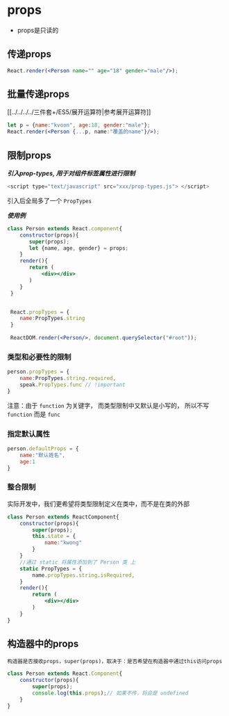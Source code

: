 # props

- props是只读的



## 传递props
```jsx
React.render(<Person name="" age="18" gender="male"/>);
```

## 批量传递props

[[../../../../三件套+/ES5/展开运算符|参考展开运算符]]

```jsx
let p = {name:"kvoon", age:18, gender:"male"};
React.render(<Person {...p, name:"覆盖的name"}/>);
```

## 限制props

***引入prop-types, 用于对组件标签属性进行限制***

```js
<script type="text/javascript" src="xxx/prop-types.js"> </script>
```

引入后全局多了一个 `PropTypes`

***使用例***

```jsx
class Person extends React.component{
    constructor(props){
 	   super(props);
 	   let {name, age, gender} = props;
    }
    render(){
 	   return (
 		   <div></div>
 	   )
    }
 }


 React.propTypes = {
    name:PropTypes.string
 }
 
 ReactDOM.render(<Person/>, document.querySelector("#root"));
```


### 类型和必要性的限制

```jsx
person.propTypes = {
	name:PropTypes.string.required,
	speak.PropTypes.func // !important
}
```

注意：由于 `function` 为关键字， 而类型限制中又默认是小写的， 所以不写 `function`  而是 `func`

### 指定默认属性

```jsx
person.defaultProps = {
	name:"默认姓名",
	age:1
}
```

### 整合限制

实际开发中，我们更希望将类型限制定义在类中，而不是在类的外部

```jsx
class Person extends ReactComponent{
	constructor(props){
		super(props);
		this.state = {
			name:"kwong"
		}
	}
	//通过 static 将属性添加到了 Person 类 上
	static PropTypes = {
		name.propTypes.string.isRequired,
	}
	render(){
		return (
			<div></div>
		)
	}
}
```

## 构造器中的props
```ad-note
构造器是否接收props，super(props)，取决于：是否希望在构造器中通过this访问props
```

```jsx
class Person extends React.Component{
	constructor(props){
		super(props);
		console.log(this.props);// 如果不传，将会是 undefined
	}
}
```

